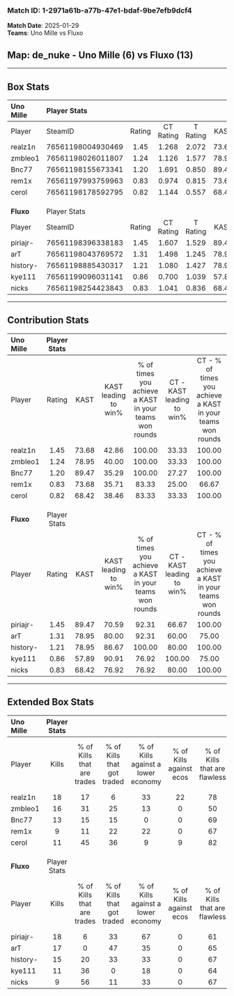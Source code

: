 ### Match ID: 1-2971a61b-a77b-47e1-bdaf-9be7efb9dcf4  
**Match Date**: 2025-01-29  
**Teams**: Uno Mille vs Fluxo  

## **Map**: de_nuke - Uno Mille (6) vs Fluxo (13)  
---  

## Box Stats  

| **Uno Mille** | Player Stats      |        |           |          |       |       |       |         |        |      |     |
| :- | :- | :-: | :-: | :-: | :-: | :-: | :-: | :-: | :-: | :-: | :-: |
| Player        | SteamID           | Rating | CT Rating | T Rating | KAST  |  ADR  | Kills | Assists | Deaths | K/D  | HS% |
| realz1n       | 76561198004930469 |  1.45  |   1.268   |  2.072   | 73.68 | 107.8 |  18   |    4    |   12   | 1.50 | 61  |
| zmbleo1       | 76561198026011807 |  1.24  |   1.126   |  1.577   | 78.95 | 82.7  |  16   |    5    |   15   | 1.07 | 56  |
| Bnc77         | 76561198155673341 |  1.20  |   1.691   |  0.850   | 89.47 | 79.9  |  13   |    5    |   14   | 0.93 | 30  |
| rem1x         | 76561197993759963 |  0.83  |   0.974   |  0.815   | 73.68 | 62.3  |   9   |    3    |   14   | 0.64 | 11  |
| cerol         | 76561198178592795 |  0.82  |   1.144   |  0.557   | 68.42 | 53.1  |  11   |    1    |   15   | 0.73 | 45  |
|               |                   |        |           |          |       |       |       |         |        |      |     |
|               |                   |        |           |          |       |       |       |         |        |      |     |
|               |                   |        |           |          |       |       |       |         |        |      |     |
| **Fluxo**     | Player Stats      |        |           |          |       |       |       |         |        |      |     |
| Player        | SteamID           | Rating | CT Rating | T Rating | KAST  |  ADR  | Kills | Assists | Deaths | K/D  | HS% |
| piriajr-      | 76561198396338183 |  1.45  |   1.607   |  1.529   | 89.47 | 99.1  |  18   |    3    |   15   | 1.20 | 72  |
| arT           | 76561198043769572 |  1.31  |   1.498   |  1.245   | 78.95 | 98.5  |  17   |    6    |   16   | 1.06 | 52  |
| history-      | 76561198885430317 |  1.21  |   1.080   |  1.427   | 78.95 | 68.6  |  15   |    2    |   12   | 1.25 | 33  |
| kye111        | 76561199096031141 |  0.86  |   0.700   |  1.039   | 57.89 | 60.8  |  11   |    3    |   12   | 0.92 | 81  |
| nicks         | 76561198254423843 |  0.83  |   1.041   |  0.836   | 68.42 | 54.0  |   9   |    4    |   12   | 0.75 | 88  |
---  

## Contribution Stats  

| **Uno Mille** | Player Stats |       |                      |                                                        |                           |                                                             |                          |                                                            |
| :- | :-: | :-: | :-: | :-: | :-: | :-: | :-: | :-: |
| Player        |    Rating    | KAST  | KAST leading to win% | % of times you achieve a KAST in your teams won rounds | CT - KAST leading to win% | CT - % of times you achieve a KAST in your teams won rounds | T - KAST leading to win% | T - % of times you achieve a KAST in your teams won rounds |
| realz1n       |     1.45     | 73.68 |        42.86         |                         100.00                         |           33.33           |                           100.00                            |          60.00           |                           100.00                           |
| zmbleo1       |     1.24     | 78.95 |        40.00         |                         100.00                         |           33.33           |                           100.00                            |          50.00           |                           100.00                           |
| Bnc77         |     1.20     | 89.47 |        35.29         |                         100.00                         |           27.27           |                           100.00                            |          50.00           |                           100.00                           |
| rem1x         |     0.83     | 73.68 |        35.71         |                         83.33                          |           25.00           |                            66.67                            |          50.00           |                           100.00                           |
| cerol         |     0.82     | 68.42 |        38.46         |                         83.33                          |           33.33           |                           100.00                            |          50.00           |                           66.67                            |
|               |              |       |                      |                                                        |                           |                                                             |                          |                                                            |
|               |              |       |                      |                                                        |                           |                                                             |                          |                                                            |
|               |              |       |                      |                                                        |                           |                                                             |                          |                                                            |
| **Fluxo**     | Player Stats |       |                      |                                                        |                           |                                                             |                          |                                                            |
| Player        |    Rating    | KAST  | KAST leading to win% | % of times you achieve a KAST in your teams won rounds | CT - KAST leading to win% | CT - % of times you achieve a KAST in your teams won rounds | T - KAST leading to win% | T - % of times you achieve a KAST in your teams won rounds |
| piriajr-      |     1.45     | 89.47 |        70.59         |                         92.31                          |           66.67           |                           100.00                            |          72.73           |                           88.89                            |
| arT           |     1.31     | 78.95 |        80.00         |                         92.31                          |           60.00           |                            75.00                            |          90.00           |                           100.00                           |
| history-      |     1.21     | 78.95 |        86.67         |                         100.00                         |           80.00           |                           100.00                            |          90.00           |                           100.00                           |
| kye111        |     0.86     | 57.89 |        90.91         |                         76.92                          |          100.00           |                            75.00                            |          87.50           |                           77.78                            |
| nicks         |     0.83     | 68.42 |        76.92         |                         76.92                          |           80.00           |                           100.00                            |          75.00           |                           66.67                            |
---  

## Extended Box Stats  

| **Uno Mille** | Player Stats |                            |                            |                                    |                         |                              |                                 |        |                             |                                     |                          |                               |                            |
| :- | :-: | :-: | :-: | :-: | :-: | :-: | :-: | :-: | :-: | :-: | :-: | :-: | :-: |
| Player        |    Kills     | % of Kills that are trades | % of Kills that got traded | % of Kills against a lower economy | % of Kills against ecos | % of Kills that are flawless | % of Kills that are close duels | Deaths | % of Deaths that get traded | % of Deaths against a lower economy | % of Deaths against ecos | % of Deaths that are flawless | % of Deaths that are close |
| realz1n       |      18      |             17             |             6              |                 33                 |           22            |              78              |                0                |   12   |             33              |                 17                  |            0             |              58               |             8              |
| zmbleo1       |      16      |             31             |             25             |                 13                 |            0            |              50              |                6                |   15   |             20              |                 13                  |            0             |              40               |             13             |
| Bnc77         |      13      |             15             |             15             |                 0                  |            0            |              69              |                8                |   14   |             43              |                 14                  |            0             |              64               |             14             |
| rem1x         |      9       |             11             |             22             |                 22                 |            0            |              67              |                0                |   14   |             21              |                 14                  |            0             |              86               |             0              |
| cerol         |      11      |             45             |             36             |                 9                  |            9            |              82              |                9                |   15   |             27              |                 20                  |            7             |              80               |             7              |
|               |              |                            |                            |                                    |                         |                              |                                 |        |                             |                                     |                          |                               |                            |
|               |              |                            |                            |                                    |                         |                              |                                 |        |                             |                                     |                          |                               |                            |
|               |              |                            |                            |                                    |                         |                              |                                 |        |                             |                                     |                          |                               |                            |
| **Fluxo**     | Player Stats |                            |                            |                                    |                         |                              |                                 |        |                             |                                     |                          |                               |                            |
| Player        |    Kills     | % of Kills that are trades | % of Kills that got traded | % of Kills against a lower economy | % of Kills against ecos | % of Kills that are flawless | % of Kills that are close duels | Deaths | % of Deaths that get traded | % of Deaths against a lower economy | % of Deaths against ecos | % of Deaths that are flawless | % of Deaths that are close |
| piriajr-      |      18      |             6              |             33             |                 67                 |            0            |              61              |                6                |   15   |             27              |                 33                  |            0             |              60               |             7              |
| arT           |      17      |             0              |             47             |                 35                 |            0            |              65              |                6                |   16   |              6              |                 44                  |            0             |              63               |             6              |
| history-      |      15      |             20             |             33             |                 33                 |            0            |              67              |                7                |   12   |             25              |                 25                  |            0             |              75               |             8              |
| kye111        |      11      |             36             |             0              |                 18                 |            0            |              64              |               18                |   12   |             17              |                 50                  |            0             |              67               |             0              |
| nicks         |      9       |             56             |             11             |                 33                 |            0            |              67              |               11                |   12   |             25              |                 17                  |            0             |              83               |             0              |
